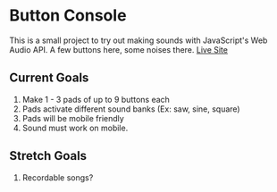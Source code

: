 # Button Console

This is a small project to try out making sounds with JavaScript's Web Audio API. A few buttons here, some noises there.
[Live Site](https://buttonconsole.netlify.app/)

## Current Goals
1. Make 1 - 3 pads of up to 9 buttons each
2. Pads activate different sound banks (Ex: saw, sine, square)
3. Pads will be mobile friendly
4. Sound must work on mobile.

## Stretch Goals
1. Recordable songs?
